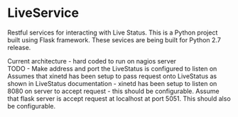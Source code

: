 # LiveService
Restful services for interacting with Live Status.
This is a Python project built using Flask framework.
These sevices are being built for Python 2.7 release.

Current architecture - hard coded to run on nagios server<br>
TODO  - Make address and port the LiveStatus is configured to listen on
        Assumes that xinetd has been setup to pass request onto LiveStatus as shown in LiveStatus documentation
           -  xinetd has been setup to listen on 8080 on server to accept request - this should be configurable.
        Assume that flask server is accept request at localhost at port 5051.   This should also be configurable. 
